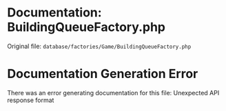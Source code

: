 # Documentation: BuildingQueueFactory.php

Original file: `database/factories/Game/BuildingQueueFactory.php`

# Documentation Generation Error

There was an error generating documentation for this file: Unexpected API response format